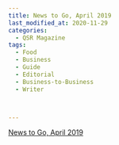 ```yaml
---
title: News to Go, April 2019
last_modified_at: 2020-11-29
categories:
  - QSR Magazine
tags:
  - Food
  - Business
  - Guide
  - Editorial 
  - Business-to-Business
  - Writer



---
```




[News to Go, April 2019](http://www.ourdigitalmags.com/publication/?i=576612&ver=html5&p=18)
